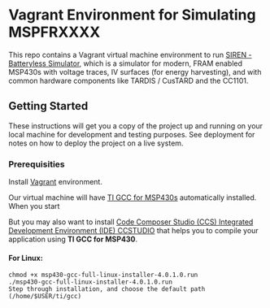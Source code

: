 # Vagrant Environment for Simulating MSPFRXXXX

This repo contains a Vagrant virtual machine environment to run [SIREN - Batteryless Simulator](https://github.com/PERSISTLab/BatterylessSim), which is a simulator for modern, FRAM enabled MSP430s with voltage traces, IV surfaces (for energy harvesting), and with common hardware components like TARDIS / CusTARD and the CC1101.

## Getting Started

These instructions will get you a copy of the project up and running on your local machine for development and testing purposes. See deployment for notes on how to deploy the project on a live system.

### Prerequisities

Install [Vagrant](https://www.vagrantup.com/) environment. 

Our virtual machine will have [TI GCC for MSP430s](https://www.ti.com/tool/MSP430-GCC-OPENSOURCE) automatically installed. When you start 

But you may also want to install [Code Composer Studio (CCS) Integrated Development Environment (IDE)
CCSTUDIO](https://www.ti.com/tool/CCSTUDIO) that helps you to compile your application using **TI GCC for MSP430**.  



#### For Linux:

	chmod +x msp430-gcc-full-linux-installer-4.0.1.0.run
	./msp430-gcc-full-linux-installer-4.0.1.0.run
	Step through installation, and choose the default path (/home/$USER/ti/gcc)


